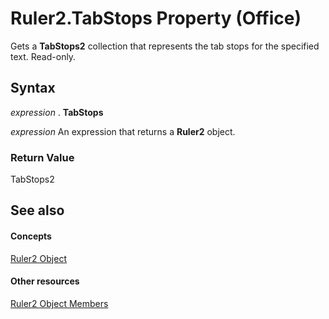 
# Ruler2.TabStops Property (Office)

Gets a  **TabStops2** collection that represents the tab stops for the specified text. Read-only.


## Syntax

 _expression_ . **TabStops**

 _expression_ An expression that returns a **Ruler2** object.


### Return Value

TabStops2


## See also


#### Concepts


[Ruler2 Object](a1632624-cdae-08db-4b5d-78311dbb224a.md)
#### Other resources


[Ruler2 Object Members](f9cc2d59-b8be-a23b-1b74-6a9552358cf5.md)
